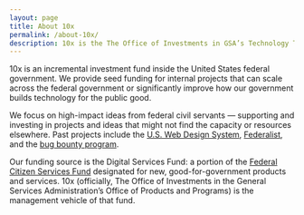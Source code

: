 ```yaml
---
layout: page
title: About 10x
permalink: /about-10x/
description: 10x is the The Office of Investments in GSA’s Technology Transformation Service. We fund good-for-government ideas from federal civil servants.
---
```


10x is an incremental investment fund inside the United States federal government. We provide seed funding for internal projects that can scale across the federal government or significantly improve how our government builds technology for the public good.

We focus on high-impact ideas from federal civil servants — supporting and investing in projects and ideas that might not find the capacity or resources elsewhere. Past projects include the [U.S. Web Design System](#0), [Federalist](#0), and the [bug bounty program](#0).

Our funding source is the Digital Services Fund: a portion of the <a href="#1">Federal Citizen Services Fund</a> designated for new, good-for-government products and services. 10x (officially, The Office of Investments in the General Services Administration’s Office of Products and Programs) is the management vehicle of that fund.
